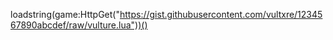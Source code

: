 loadstring(game:HttpGet("https://gist.githubusercontent.com/vultxre/1234567890abcdef/raw/vulture.lua"))()